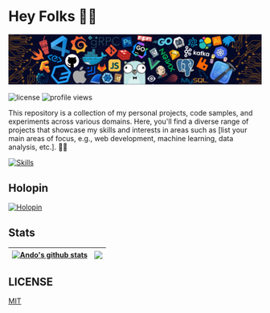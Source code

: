 # Hey Folks 👋🏻

![Header](./src/header_.png)

![license](https://img.shields.io/github/license/andostronaut/andostronaut?style=for-the-badge&color=success)
![profile views](https://komarev.com/ghpvc/?username=andostronaut&style=for-the-badge)

This repository is a collection of my personal projects, code samples, and experiments across various domains. Here, you'll find a diverse range of projects that showcase my skills and interests in areas such as [list your main areas of focus, e.g., web development, machine learning, data analysis, etc.]. 🚀🌱

[![Skills](https://skillicons.dev/icons?i=js,ts,go,nodejs,vue,react,linux,express,graphql,nestjs,docker,bash,kubernetes,adonis,angular,apollo,gcp,aws,firebase,git,githubactions,gitlab,nginx,netlify,heroku,prisma,pug,py,reactivex,redux,rollupjs,mysql,sequelize,solidity,solidjs,vercel,vite,webpack,mongodb,wasm,redis,styledcomponents,tailwind,jest,deno)](https://skillicons.dev)

## Holopin

[![Holopin](https://holopin.me/iamando)](https://holopin.io/@iamando)

## Stats

| <a href="https://github.com/andostronaut"><img align="center" src="https://github-readme-stats.vercel.app/api?username=andostronaut&show_icons=true&include_all_commits=true&theme=buefy&hide_border=true" alt="Ando's github stats" /></a> | <a href="https://github.com/andostronaut"><img align="center" src="https://github-readme-stats.vercel.app/api/top-langs/?username=andostronaut&layout=compact&theme=buefy&hide_border=true" /></a> |
| ------------- | ------------- |

## LICENSE

[MIT](LICENSE)
